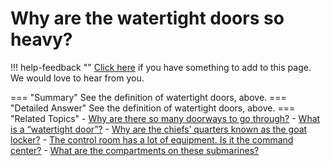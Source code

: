 # Why are the watertight doors so heavy?

!!! help-feedback ""
    [Click here](https://replace.md) if you have something to add to this page. We would love to hear from you.

=== "Summary"
    See the definition of watertight doors, above.
=== "Detailed Answer"
    See the definition of watertight doors, above.
=== "Related Topics"
    - [Why are there so many doorways to go through?](./why-are-there-so-many-doorways-to-go-through.md)
    - [What is a “watertight door”?](./what-is-a-watertight-door.md)
    - [Why are the chiefs’ quarters known as the goat locker?](./why-are-the-chiefs-quarters-known-as-the-goat-locker.md)
    - [The control room has a lot of equipment. Is it the command center?](./the-control-room-has-a-lot-of-equipment-is-it-the-command-center.md)
    - [What are the compartments on these submarines?](./what-are-the-compartments-on-these-submarines.md)
